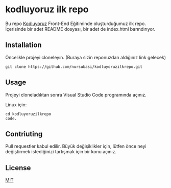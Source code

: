 # kodluyoruz ilk repo
Bu repo [Kodluyoruz](https://www.kodluyoruz.org/) Front-End Eğitiminde oluşturduğumuz ilk repo. İçerisinde bir adet README dosyası, bir adet de index.html barındırıyor.

## Installation 
Öncelikle projeyi cloneleyın. (Buraya sizin reponuzdan aldığınız link gelecek)

` git clone https://github.com/nursubasi/kodluyoruzilkrepo.git `

## Usage
Projeyi cloneladıktan sonra Visual Studio Code programında açınız. 

Linux için:

``` 
cd kodluyoruzilkrepo 
code. 

```

## Contriuting
Pull requestler kabul edilir. Büyük değişiklikler için, lütfen önce neyi değiştirmek istediğinizi tartışmak için bir konu açınız.

## License
[MIT](https://choosealicense.com/licenses/mit/)
